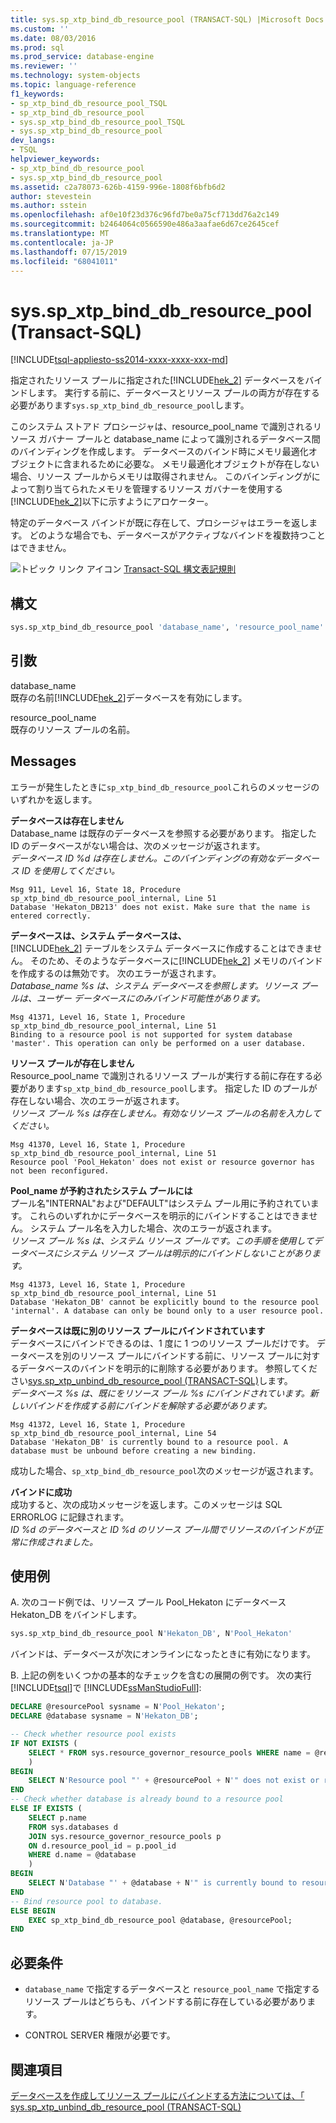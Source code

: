 ```yaml
---
title: sys.sp_xtp_bind_db_resource_pool (TRANSACT-SQL) |Microsoft Docs
ms.custom: ''
ms.date: 08/03/2016
ms.prod: sql
ms.prod_service: database-engine
ms.reviewer: ''
ms.technology: system-objects
ms.topic: language-reference
f1_keywords:
- sp_xtp_bind_db_resource_pool_TSQL
- sp_xtp_bind_db_resource_pool
- sys.sp_xtp_bind_db_resource_pool_TSQL
- sys.sp_xtp_bind_db_resource_pool
dev_langs:
- TSQL
helpviewer_keywords:
- sp_xtp_bind_db_resource_pool
- sys.sp_xtp_bind_db_resource_pool
ms.assetid: c2a78073-626b-4159-996e-1808f6bfb6d2
author: stevestein
ms.author: sstein
ms.openlocfilehash: af0e10f23d376c96fd7be0a75cf713dd76a2c149
ms.sourcegitcommit: b2464064c0566590e486a3aafae6d67ce2645cef
ms.translationtype: MT
ms.contentlocale: ja-JP
ms.lasthandoff: 07/15/2019
ms.locfileid: "68041011"
---
```

# <a name="sysspxtpbinddbresourcepool-transact-sql"></a>sys.sp_xtp_bind_db_resource_pool (Transact-SQL)
[!INCLUDE[tsql-appliesto-ss2014-xxxx-xxxx-xxx-md](../../includes/tsql-appliesto-ss2014-xxxx-xxxx-xxx-md.md)]

  指定されたリソース プールに指定された[!INCLUDE[hek_2](../../includes/hek-2-md.md)] データベースをバインドします。 実行する前に、データベースとリソース プールの両方が存在する必要があります`sys.sp_xtp_bind_db_resource_pool`します。  
  
 このシステム ストアド プロシージャは、resource_pool_name で識別されるリソース ガバナー プールと database_name によって識別されるデータベース間のバインディングを作成します。 データベースのバインド時にメモリ最適化オブジェクトに含まれるために必要な。 メモリ最適化オブジェクトが存在しない場合、リソース プールからメモリは取得されません。 このバインディングがによって割り当てられたメモリを管理するリソース ガバナーを使用する[!INCLUDE[hek_2](../../includes/hek-2-md.md)]以下に示すようにアロケーター。  
  
 特定のデータベース バインドが既に存在して、プロシージャはエラーを返します。  どのような場合でも、データベースがアクティブなバインドを複数持つことはできません。  
  
 ![トピック リンク アイコン](../../database-engine/configure-windows/media/topic-link.gif "トピック リンク アイコン") [Transact-SQL 構文表記規則](../../t-sql/language-elements/transact-sql-syntax-conventions-transact-sql.md)  
  
  
## <a name="syntax"></a>構文  
  
```sql  
sys.sp_xtp_bind_db_resource_pool 'database_name', 'resource_pool_name'  
```  
  
## <a name="arguments"></a>引数  
 database_name  
 既存の名前[!INCLUDE[hek_2](../../includes/hek-2-md.md)]データベースを有効にします。  
  
 resource_pool_name  
 既存のリソース プールの名前。  
  
## <a name="messages"></a>Messages  
 エラーが発生したときに`sp_xtp_bind_db_resource_pool`これらのメッセージのいずれかを返します。  
  
 **データベースは存在しません**  
 Database_name は既存のデータベースを参照する必要があります。 指定した ID のデータベースがない場合は、次のメッセージが返されます。   
*データベース ID %d は存在しません。このバインディングの有効なデータベース ID を使用してください。*  
  
```  
Msg 911, Level 16, State 18, Procedure sp_xtp_bind_db_resource_pool_internal, Line 51  
Database 'Hekaton_DB213' does not exist. Make sure that the name is entered correctly.  
```  
  
**データベースは、システム データベースは、**  
 [!INCLUDE[hek_2](../../includes/hek-2-md.md)] テーブルをシステム データベースに作成することはできません。  そのため、そのようなデータベースに[!INCLUDE[hek_2](../../includes/hek-2-md.md)] メモリのバインドを作成するのは無効です。  次のエラーが返されます。  
*Database_name %s は、システム データベースを参照します。リソース プールは、ユーザー データベースにのみバインド可能性があります。*  
  
```  
Msg 41371, Level 16, State 1, Procedure sp_xtp_bind_db_resource_pool_internal, Line 51  
Binding to a resource pool is not supported for system database 'master'. This operation can only be performed on a user database.  
```  
  
**リソース プールが存在しません**  
 Resource_pool_name で識別されるリソース プールが実行する前に存在する必要があります`sp_xtp_bind_db_resource_pool`します。  指定した ID のプールが存在しない場合、次のエラーが返されます。  
*リソース プール %s は存在しません。有効なリソース プールの名前を入力してください。*  
  
```  
Msg 41370, Level 16, State 1, Procedure sp_xtp_bind_db_resource_pool_internal, Line 51  
Resource pool 'Pool_Hekaton' does not exist or resource governor has not been reconfigured.  
```  
  
**Pool_name が予約されたシステム プールには**  
 プール名"INTERNAL"および"DEFAULT"はシステム プール用に予約されています。  これらのいずれかにデータベースを明示的にバインドすることはできません。  システム プール名を入力した場合、次のエラーが返されます。  
*リソース プール %s は、システム リソース プールです。この手順を使用してデータベースにシステム リソース プールは明示的にバインドしないことがあります。*  
  
```  
Msg 41373, Level 16, State 1, Procedure sp_xtp_bind_db_resource_pool_internal, Line 51  
Database 'Hekaton_DB' cannot be explicitly bound to the resource pool 'internal'. A database can only be bound only to a user resource pool.  
```  
  
**データベースは既に別のリソース プールにバインドされています**  
 データベースにバインドできるのは、1 度に 1 つのリソース プールだけです。 データベースを別のリソース プールにバインドする前に、リソース プールに対するデータベースのバインドを明示的に削除する必要があります。 参照してください[sys.sp_xtp_unbind_db_resource_pool &#40;TRANSACT-SQL&#41;](../../relational-databases/system-stored-procedures/sys-sp-xtp-unbind-db-resource-pool-transact-sql.md)します。  
*データベース %s は、既にをリソース プール %s にバインドされています。新しいバインドを作成する前にバインドを解除する必要があります。*  
  
```  
Msg 41372, Level 16, State 1, Procedure sp_xtp_bind_db_resource_pool_internal, Line 54  
Database 'Hekaton_DB' is currently bound to a resource pool. A database must be unbound before creating a new binding.  
```  
  
 成功した場合、`sp_xtp_bind_db_resource_pool`次のメッセージが返されます。  
  
**バインドに成功**  
 成功すると、次の成功メッセージを返します。このメッセージは SQL ERRORLOG に記録されます。  
*ID %d のデータベースと ID %d のリソース プール間でリソースのバインドが正常に作成されました。*  
  
## <a name="examples"></a>使用例  
A.  次のコード例では、リソース プール Pool_Hekaton にデータベース Hekaton_DB をバインドします。  
  
```sql  
sys.sp_xtp_bind_db_resource_pool N'Hekaton_DB', N'Pool_Hekaton'  
```  
 
 バインドは、データベースが次にオンラインになったときに有効になります。  
 
 B. 上記の例をいくつかの基本的なチェックを含むの展開の例です。  次の実行[!INCLUDE[tsql](../../includes/tsql-md.md)]で [!INCLUDE[ssManStudioFull](../../includes/ssmanstudiofull-md.md)]\:
 
```sql
DECLARE @resourcePool sysname = N'Pool_Hekaton';
DECLARE @database sysname = N'Hekaton_DB';

-- Check whether resource pool exists
IF NOT EXISTS (
    SELECT * FROM sys.resource_governor_resource_pools WHERE name = @resourcePool
    )
BEGIN
    SELECT N'Resource pool "' + @resourcePool + N'" does not exist or resource governor has not been reconfigured.';
END
-- Check whether database is already bound to a resource pool
ELSE IF EXISTS (
    SELECT p.name
    FROM sys.databases d
    JOIN sys.resource_governor_resource_pools p
    ON d.resource_pool_id = p.pool_id
    WHERE d.name = @database
    )
BEGIN
    SELECT N'Database "' + @database + N'" is currently bound to resource pool "' + @resourcePool  + N'". A database must be unbound before creating a new binding.';
END
-- Bind resource pool to database.
ELSE BEGIN
    EXEC sp_xtp_bind_db_resource_pool @database, @resourcePool; 
END 
``` 
  
## <a name="requirements"></a>必要条件  
  
-   `database_name` で指定するデータベースと `resource_pool_name` で指定するリソース プールはどちらも、バインドする前に存在している必要があります。  
  
-   CONTROL SERVER 権限が必要です。  
  
## <a name="see-also"></a>関連項目  
 [データベースを作成してリソース プールにバインドする方法については、「](../../relational-databases/in-memory-oltp/bind-a-database-with-memory-optimized-tables-to-a-resource-pool.md)   
 [sys.sp_xtp_unbind_db_resource_pool &#40;TRANSACT-SQL&#41;](../../relational-databases/system-stored-procedures/sys-sp-xtp-unbind-db-resource-pool-transact-sql.md)  
  
  
